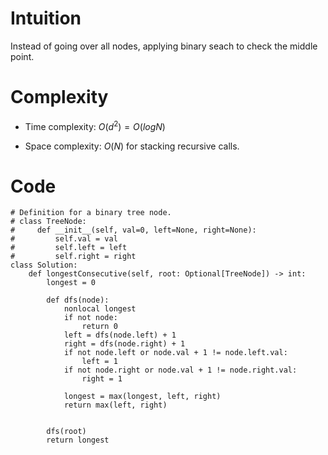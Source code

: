 # Intuition
Instead of going over all nodes, applying binary seach to check the middle point.

# Complexity
- Time complexity:
    $O(d^2) = O(logN)$

- Space complexity:
    $O(N)$ for stacking recursive calls.

# Code
```python3 []
# Definition for a binary tree node.
# class TreeNode:
#     def __init__(self, val=0, left=None, right=None):
#         self.val = val
#         self.left = left
#         self.right = right
class Solution:
    def longestConsecutive(self, root: Optional[TreeNode]) -> int:
        longest = 0

        def dfs(node):
            nonlocal longest
            if not node:
                return 0
            left = dfs(node.left) + 1
            right = dfs(node.right) + 1
            if not node.left or node.val + 1 != node.left.val:
                left = 1
            if not node.right or node.val + 1 != node.right.val:
                right = 1
            
            longest = max(longest, left, right)
            return max(left, right)

        
        dfs(root)
        return longest
```